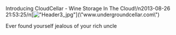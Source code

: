 Introducing CloudCellar - Wine Storage In The Cloud!/n2013-08-26 21:53:25/n[![\"Header3_jpg\"](\"http://blog.undergroundcellar.com/wp-content/uploads/2013/08/Header3_jpg1.jpg\")](\"www.undergroundcellar.com\")

Ever found yourself jealous of your rich uncle